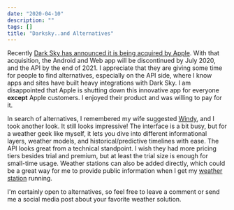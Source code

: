```yaml
---
date: "2020-04-10"
description: ""
tags: []
title: "Darksky..and Alternatives"
---
```


Recently [Dark Sky has announced it is being acquired by Apple](https://blog.darksky.net/). With that acquisition, the Android and Web app will be discontinued by July 2020, and the API by the end of 2021. I appreciate that they are giving some time for people to find alternatives, especially on the API side, where I know apps and sites have built heavy integrations with Dark Sky. I am disappointed that Apple is shutting down this innovative app for everyone **except** Apple customers. I enjoyed their product and was willing to pay for it. 

In search of alternatives, I remembered my wife suggested [Windy](https://www.windy.com), and I took another look. It still looks impressive! The interface is a bit busy, but for a weather geek like myself, it lets you dive into different informational layers, weather models, and historical/predictive timelines with ease. The API looks great from a technical standpoint. I wish they had more pricing tiers besides trial and premium, but at least the trial size is enough for small-time usage. Weather stations can also be added directly, which could be a great way for me to provide public information when I get my [weather station](https://www.r15cookie.com/projects/weatherstation/) running. 

I'm certainly open to alternatives, so feel free to leave a comment or send me a social media post about your favorite weather solution.
